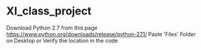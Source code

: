 # XI_class_project
Download Python 2.7 from this page https://www.python.org/downloads/release/python-271/
Paste 'Files' Folder on Desktop or Verify the location in the code
